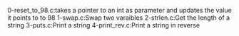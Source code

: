 0-reset_to_98.c:takes a pointer to an int as parameter and updates the value it points to to 98
1-swap.c:Swap two varaibles
2-strlen.c:Get the length of a string
3-puts.c:Print a string
4-print_rev.c:Print a string in reverse
